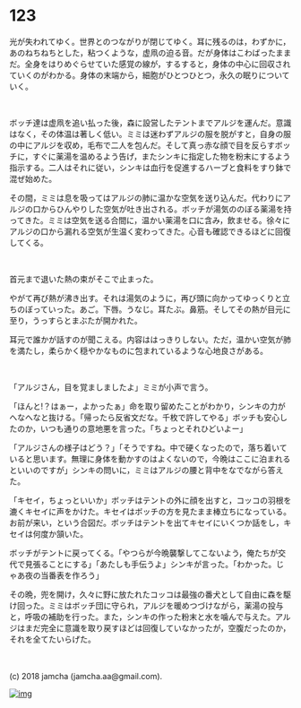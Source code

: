 # 123

光が失われてゆく。世界とのつながりが閉じてゆく。耳に残るのは，わずかに，あのねちねちとした，粘つくような，虚凧の迫る音。だが身体はこわばったままだ。全身をはりめぐらせていた感覚の線が，するすると，身体の中心に回収されていくのがわかる。身体の末端から，細胞がひとつひとつ，永久の眠りについていく。  

<br>  

ボッチ達は虚凧を追い払った後，森に設営したテントまでアルジを運んだ。意識はなく，その体温は著しく低い。ミミは迷わずアルジの服を脱がすと，自身の服の中にアルジを収め，毛布で二人を包んだ。そして真っ赤な顔で目を反らすボッチに，すぐに薬湯を温めるよう告げ，またシンキに指定した物を粉末にするよう指示する。二人はそれに従い，シンキは血行を促進するハーブと食料をすり鉢で混ぜ始めた。  

その間，ミミは息を吸ってはアルジの肺に温かな空気を送り込んだ。代わりにアルジの口からひんやりした空気が吐き出される。ボッチが湯気ののぼる薬湯を持ってきた。ミミは空気を送る合間に，温かい薬湯を口に含み，飲ませる。徐々にアルジの口から漏れる空気が生温く変わってきた。心音も確認できるほどに回復してくる。  

<br>  

首元まで退いた熱の束がそこで止まった。  

やがて再び熱が沸き出す。それは湯気のように，再び頭に向かってゆっくりと立ちのぼっていった。あご。下唇。うなじ。耳たぶ。鼻筋。そしてその熱が目元に至り，うっすらとまぶたが開かれた。  

耳元で誰かが話すのが聞こえる。内容ははっきりしない。ただ，温かい空気が肺を満たし，柔らかく穏やかなものに包まれているような心地良さがある。  

<br>  

「アルジさん，目を覚ましましたよ」ミミが小声で言う。  

「ほんと!？はぁー，よかったぁ」命を取り留めたことがわかり，シンキの力がへなへなと抜ける。「帰ったら反省文だな。千枚で許してやる」ボッチも安心したのか，いつも通りの意地悪を言った。「ちょっとそれひどいよー」  

「アルジさんの様子はどう？」「そうですね。中で硬くなったので，落ち着いていると思います。無理に身体を動かすのはよくないので，今晩はここに泊まれるといいのですが」シンキの問いに，ミミはアルジの腰と背中をなでながら答えた。  

「キセイ，ちょっといいか」ボッチはテントの外に顔を出すと，コッコの羽根を漉くキセイに声をかけた。キセイはボッチの方を見たまま棒立ちになっている。お前が来い，という合図だ。ボッチはテントを出てキセイにいくつか話をし，キセイは何度か頷いた。  

ボッチがテントに戻ってくる。「やつらが今晩襲撃してこないよう，俺たちが交代で見張ることにする」「あたしも手伝うよ」シンキが言った。「わかった。じゃあ夜の当番表を作ろう」  

その晩，兜を開け，久々に野に放たれたコッコは最強の番犬として自由に森を駆け回った。ミミはボッチ団に守られ，アルジを暖めつづけながら，薬湯の投与と，呼吸の補助を行った。また，シンキの作った粉末と水を噛んで与えた。アルジはまだ完全に意識を取り戻すほどは回復していなかったが，空腹だったのか，それを全てたいらげた。  

<br>  
<br>  
(c) 2018 jamcha (jamcha.aa@gmail.com).  

[![img](http://i.creativecommons.org/l/by-nc-sa/4.0/88x31.png)](http://creativecommons.org/licenses/by-nc-sa/4.0/deed)
